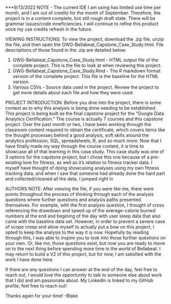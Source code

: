 ***9/13/2022 NOTE - The current IDE I am using has limited use time per month, and I am out of credits for the month of September. Therefore, the project is in a content complete, but still rough draft state. There will be grammar issues/code inneficiencies. I will continue to refine this product once my use credits refresh in the future.

VIEWING INSTRUCTIONS:
To view the project, download the .zip file, unzip the file, and then open the GWG-Bellabeat_Capstone_Case_Study.html. File descriptions of those found in the .zip are detailed below:
  1. GWG-Bellabeat_Capstone_Case_Study.html - HTML output file of the complete project. This is the file to look at when reviewing this project.
  2. GWG-Bellabeat_Capstone_Case_Study.Rmd - The R markdown format version of the complete project. This file is the baseline for the HTML version.
  3. Various CSVs - Source data used in the project. Review the project to get more details about each file and how they were used.

PROJECT INTRODUCTION:
Before you dive into the project, there is some context as to why this analysis is being done needing to be established. This project is being built as the final capstone project for the “Google Data Analytics Certification.” The course is actually 7 courses and this capstone project. Over the past month or two, I have been working through the classroom content required to obtain the certificate, which covers items like the thought processes behind a good analysis, soft skills around the analytics profession, SQL, spreadsheets, R, and so much more. Now that I have finally made my way through the course content, it is time to showcase all of that learning in this case study. This case study was one of 3 options for the capstone project, but I chose this one because of a pre-existing love for fitness, as well as it’s relation to fitness tracker data. I myself have thought of doing showcasing analyses using my own fitness tracking data, and when I saw that someone had already done the hard part and collected/cleaned all the data, I jumped right in

AUTHORS NOTE:
After viewing the file, if you were like me, there were points throughout the process of thinking through each of the analysis questions where further questions and analysis paths presented themselves. For example, with the first analysis question, I thought of cross referencing the drawdown and speed up of the average-calorie burned numbers at the end and begining of the day with user sleep data that also came with the baseline data set. However, in order to prevent a severe case of scope creep and allow myself to actually put a bow on this project, I opted to keep the analysis to the way it is now. Hopefully by reading through this, I was able to inspire you to look into those further questions on your own. Or, like me, those questions exist, but now you are ready to move on to the next thing before spending more time in the world of Bellabeat. I may return to build a V2 of this project, but for now, I am satisfied with the work I have done here.

If there are any questions I can answer at the end of the day, feel free to reach out, I would love the opportunity to talk to someone else about work that I did and am passionate about. My LinkedIn is linked to my GitHub profile, feel free to reach out!

Thanks again for your time!
-Blake
